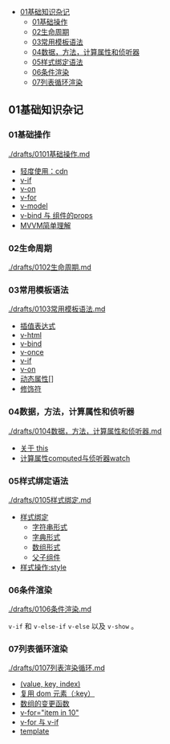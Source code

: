 
<!-- @import "[TOC]" {cmd="toc" depthFrom=1 depthTo=6 orderedList=false} -->

<!-- code_chunk_output -->

- [01基础知识杂记](#01基础知识杂记)
  - [01基础操作](#01基础操作)
  - [02生命周期](#02生命周期)
  - [03常用模板语法](#03常用模板语法)
  - [04数据，方法，计算属性和侦听器](#04数据方法计算属性和侦听器)
  - [05样式绑定语法](#05样式绑定语法)
  - [06条件渲染](#06条件渲染)
  - [07列表循环渲染](#07列表循环渲染)

<!-- /code_chunk_output -->

## 01基础知识杂记
### 01基础操作
[./drafts/0101基础操作.md](./drafts/0101基础操作.md)

- [轻度使用：cdn](./drafts/0101基础操作.md#轻度使用cdn)
- [v-if](./drafts/0101基础操作.md#v-if)
- [v-on](./drafts/0101基础操作.md#v-on)
- [v-for](./drafts/0101基础操作.md#v-for)
- [v-model](./drafts/0101基础操作.md#v-model)
- [v-bind 与 组件的props](./drafts/0101基础操作.md#v-bind-与-组件的props)
- [MVVM简单理解](./drafts/0101基础操作.md#mvvm简单理解)

### 02生命周期
[./drafts/0102生命周期.md](./drafts/0102生命周期.md)

### 03常用模板语法
[./drafts/0103常用模板语法.md](./drafts/0103常用模板语法.md)

- [插值表达式](./drafts/0103常用模板语法.md#插值表达式)
- [v-html](./drafts/0103常用模板语法.md#v-html)
- [v-bind](./drafts/0103常用模板语法.md#v-bind)
- [v-once](./drafts/0103常用模板语法.md#v-once)
- [v-if](./drafts/0103常用模板语法.md#v-if)
- [v-on](./drafts/0103常用模板语法.md#v-on)
- [动态属性[]](./drafts/0103常用模板语法.md#动态属性)
- [修饰符](./drafts/0103常用模板语法.md#修饰符)

### 04数据，方法，计算属性和侦听器
[./drafts/0104数据，方法，计算属性和侦听器.md](./drafts/0104数据，方法，计算属性和侦听器.md)

- [关于 this](./drafts/0104数据，方法，计算属性和侦听器.md#关于-this)
- [计算属性computed与侦听器watch](./drafts/0104数据，方法，计算属性和侦听器.md#计算属性computed与侦听器watch)

### 05样式绑定语法
[./drafts/0105样式绑定.md](./drafts/0105样式绑定.md)

- [样式绑定](./drafts/0105样式绑定.md#样式绑定)
  - [字符串形式](./drafts/0105样式绑定.md#字符串形式)
  - [字典形式](./drafts/0105样式绑定.md#字典形式)
  - [数组形式](./drafts/0105样式绑定.md#数组形式)
  - [父子组件](./drafts/0105样式绑定.md#父子组件)
- [样式操作:style](./drafts/0105样式绑定.md#样式操作style)

### 06条件渲染
[./drafts/0106条件渲染.md](./drafts/0106条件渲染.md)

`v-if` 和 `v-else-if` `v-else` 以及 `v-show` 。

### 07列表循环渲染
[./drafts/0107列表渲染循环.md](./drafts/0107列表渲染循环.md)

- [(value, key, index)](./drafts/0107列表渲染循环.md#value-key-index)
- [复用 dom 元素（:key）](./drafts/0107列表渲染循环.md#复用-dom-元素key)
- [数组的变更函数](./drafts/0107列表渲染循环.md#数组的变更函数)
- [v-for="item in 10"](./drafts/0107列表渲染循环.md#v-foritem-in-10)
- [v-for 与 v-if](./drafts/0107列表渲染循环.md#v-for-与-v-if)
- [template](./drafts/0107列表渲染循环.md#template)
